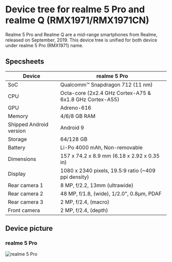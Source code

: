# Device tree for realme 5 Pro and realme Q (RMX1971/RMX1971CN)

Realme 5 Pro and Realme Q are a mid-range smartphones from Realme, released on September, 2019.
This device tree is unified for both device under realme 5 Pro (RMX1971) name.

## Specsheets

| Device                  | realme 5 Pro                                                               |
| ----------------------- | -------------------------------------------------------------------------- |
| SoC                     | Qualcomm™ Snapdragon 712 (11 nm)                                           |
| CPU                     | Octa-core (2x2.4 GHz Cortex-A75 & 6x1.8 GHz Cortex-A55)                    |
| GPU                     | Adreno-616                                                                 |
| Memory                  | 4/6/8 GB RAM                                                               |
| Shipped Android version | Android 9                                                                  |
| Storage                 | 64/128 GB                                                                  |
| Battery                 | Li-Po 4000 mAh, Non-removable                                              |
| Dimensions              | 157 x 74.2 x 8.9 mm (6.18 x 2.92 x 0.35 in)                                |
| Display                 | 1080 x 2340 pixels, 19.5:9 ratio (~409 ppi density)                        |
| Rear camera 1           | 8 MP, f/2.2, 13mm (ultrawide)                                              |
| Rear camera 2           | 48 MP, f/1.8, (wide), 1/2.0", 0.8µm, PDAF                                  |
| Rear camera 3           | 2 MP, f/2.4, (macro)                                                       |
| Front camera            | 2 MP, f/2.4, (depth)                                                       |

## Device picture
### realme 5 Pro
![realme 5 Pro](https://fdn2.gsmarena.com/vv/pics/realme/realme-5-pro-rmx1971-1.jpg)
